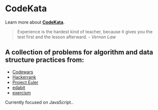 # CodeKata

Learn more about **[CodeKata](http://codekata.com/ "CodeKata")**.

> Experience is the hardest kind of teacher, because
> it gives you the test first and the lesson afterward. - _Vernon Law_

## A collection of problems for algorithm and data structure practices from:

- [Codewars](codewars)
- [Hackerrank](https://www.hackerrank.com)
- [Project Euler](projecteuler)
- [edabit](./edabit)
- [exercism](./exercism)

<!-- - [CodeFights](https://codefights.com/)
- [CodePen](https://codepen.io)
- [Google Code Jam](https://code.google.com/codejam/past-contests)
- [Leetcode](https://leetcode.com/) -->

Currently focused on JavaScript..
